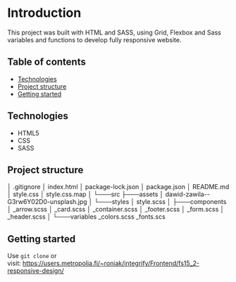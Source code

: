 # Introduction

This project was built with HTML and SASS, using Grid, Flexbox and Sass variables and functions to develop fully responsive website.

## Table of contents

- [Technologies](#technologies)
- [Project structure](#project-structure)
- [Getting started](#getting-started)

## Technologies

- HTML5
- CSS
- SASS

## Project structure

│   .gitignore
│   index.html
│   package-lock.json
│   package.json
│   README.md
│   style.css
│   style.css.map
│
└───src
    ├───assets
    │       dawid-zawila--G3rw6Y02D0-unsplash.jpg
    │
    └───styles
        │   style.scss
        │
        ├───components
        │       _arrow.scss
        │       _card.scss
        │       _container.scss
        │       _footer.scss
        │       _form.scss
        │       _header.scss
        │
        └───variables
                _colors.scss
                _fonts.scs

## Getting started

Use <code>git clone</code> or <br>
visit: https://users.metropolia.fi/~roniak/integrify/Frontend/fs15_2-responsive-design/
